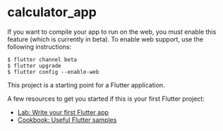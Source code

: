 # calculator_app

If you want to compile your app to run on the web, you must enable this feature (which is currently in beta). To enable web support, use the following instructions:

    $ flutter channel beta
    $ flutter upgrade
    $ flutter config --enable-web

This project is a starting point for a Flutter application.

A few resources to get you started if this is your first Flutter project:

- [Lab: Write your first Flutter app](https://flutter.dev/docs/get-started/codelab)
- [Cookbook: Useful Flutter samples](https://flutter.dev/docs/cookbook)
